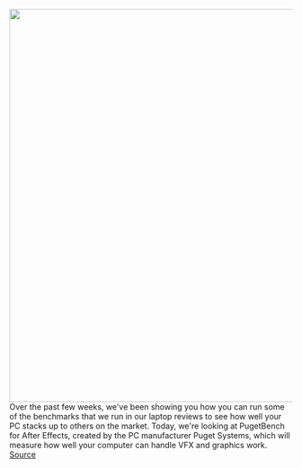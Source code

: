 <img src='https://cdn.vox-cdn.com/thumbor/dY5HaPM4_vQZWc6GJ_6FpK8xff4=/0x0:2854x1602/1200x800/filters:focal(1199x573:1655x1029)/cdn.vox-cdn.com/uploads/chorus_image/image/71019691/Screenshot_2022_06_25_at_1.13.52_AM.0.png' width='700px' /><br/>
Over the past few weeks, we've been showing you how you can run some of the benchmarks that we run in our laptop reviews to see how well your PC stacks up to others on the market. Today, we're looking at PugetBench for After Effects, created by the PC manufacturer Puget Systems, which will measure how well your computer can handle VFX and graphics work.
<a href='https://www.theverge.com/23182608/pugetbench-for-adobe-after-effects-how-to'> Source <a/>